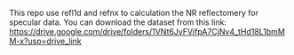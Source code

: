 This repo use refl1d and refnx to calculation the NR reflectomery for specular data. You can download the dataset from this link:
https://drive.google.com/drive/folders/1VNt6JvFVifpA7CjNv4_tHd18L1bmMM-x?usp=drive_link

